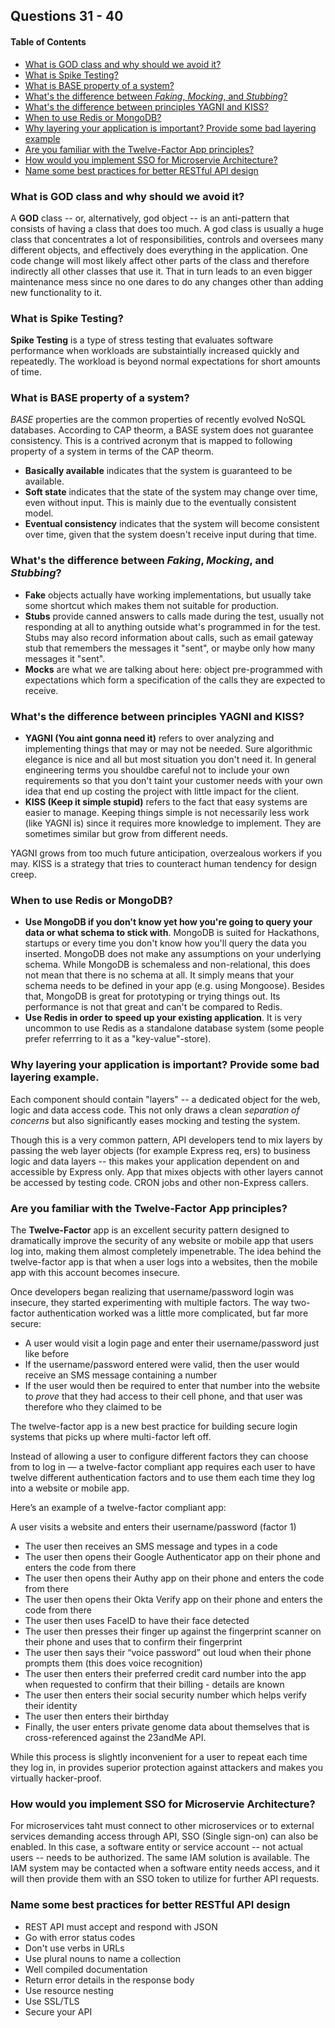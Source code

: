 ## Questions 31 - 40

#### Table of Contents

- [What is GOD class and why should we avoid it?](#what-is-god-class-and-why-should-we-avoid-it)
- [What is Spike Testing?](#what-is-spike-testing)
- [What is BASE property of a system?](#what-is-base-property-of-a-system)
- [What's the difference between _Faking_, _Mocking_, and _Stubbing_?](#whats-the-difference-between-faking-mocking-and-stubbing)
- [What's the difference between principles YAGNI and KISS?](#whats-the-difference-between-principles-yagni-and-kiss)
- [When to use Redis or MongoDB?](#when-to-use-redis-or-mongodb)
- [Why layering your application is important? Provide some bad layering example](#why-layering-your-application-is-important-provide-some-bad-layering-example)
- [Are you familiar with the Twelve-Factor App principles?](#are-you-familiar-with-the-twelve-factor-app-principles)
- [How would you implement SSO for Microservie Architecture?](#how-would-you-implement-sso-for-microservie-architecture)
- [Name some best practices for better RESTful API design](#name-some-best-practices-for-better-restful-api-design)

### What is GOD class and why should we avoid it?

A **GOD** class -- or, alternatively, god object -- is an anti-pattern that
consists of having a class that does too much. A god class is usually a huge
class that concentrates a lot of responsibilities, controls and oversees many
different objects, and effectively does everything in the application. One code
change will most likely affect other parts of the class and therefore indirectly
all other classes that use it. That in turn leads to an even bigger maintenance
mess since no one dares to do any changes other than adding new functionality to
it.

### What is Spike Testing?

**Spike Testing** is a type of stress testing that evaluates software
performance when workloads are substaintially increased quickly and repeatedly.
The workload is beyond normal expectations for short amounts of time.

### What is BASE property of a system?

_BASE_ properties are the common properties of recently evolved NoSQL databases.
According to CAP theorm, a BASE system does not guarantee consistency. This is a
contrived acronym that is mapped to following property of a system in terms of
the CAP theorm.

- **Basically available** indicates that the system is guaranteed to be
  available.
- **Soft state** indicates that the state of the system may change over time,
  even without input. This is mainly due to the eventually consistent model.
- **Eventual consistency** indicates that the system will become consistent over
  time, given that the system doesn't receive input during that time.

### What's the difference between _Faking_, _Mocking_, and _Stubbing_?

- **Fake** objects actually have working implementations, but usually take some
  shortcut which makes them not suitable for production.
- **Stubs** provide canned answers to calls made during the test, usually not
  responding at all to anything outside what's programmed in for the test. Stubs
  may also record information about calls, such as email gateway stub that
  remembers the messages it "sent", or maybe only how many messages it "sent".
- **Mocks** are what we are talking about here: object pre-programmed with
  expectations which form a specification of the calls they are expected to
  receive.

### What's the difference between principles YAGNI and KISS?

- **YAGNI (You aint gonna need it)** refers to over analyzing and implementing
  things that may or may not be needed. Sure algorithmic elegance is nice and
  all but most situation you don't need it. In general engineering terms you
  shouldbe careful not to include your own requirements so that you don't taint
  your customer needs with your own idea that end up costing the project with
  little impact for the client.
- **KISS (Keep it simple stupid)** refers to the fact that easy systems are
  easier to manage. Keeping things simple is not necessarily less work (like
  YAGNI is) since it requires more knowledge to implement. They are sometimes
  similar but grow from different needs.

YAGNI grows from too much future anticipation, overzealous workers if you may.
KISS is a strategy that tries to counteract human tendency for design creep.

### When to use Redis or MongoDB?

- **Use MongoDB if you don't know yet how you're going to query your data or
  what schema to stick with**. MongoDB is suited for Hackathons, startups or
  every time you don't know how you'll query the data you inserted. MongoDB does
  not make any assumptions on your underlying schema. While MongoDB is
  schemaless and non-relational, this does not mean that there is no schema at
  all. It simply means that your schema needs to be defined in your app (e.g.
  using Mongoose). Besides that, MongoDB is great for prototyping or trying
  things out. Its performance is not that great and can't be compared to Redis.
- **Use Redis in order to speed up your existing application**. It is very
  uncommon to use Redis as a standalone database system (some people prefer
  referrring to it as a "key-value"-store).

### Why layering your application is important? Provide some bad layering example.

Each component should contain "layers" -- a dedicated object for the web, logic
and data access code. This not only draws a clean _separation of concerns_ but
also significantly eases mocking and testing the system.

Though this is a very common pattern, API developers tend to mix layers by
passing the web layer objects (for example Express req, ers) to business logic
and data layers -- this makes your application dependent on and accessible by
Express only. App that mixes objects with other layers cannot be accessed by
testing code. CRON jobs and other non-Express callers.

### Are you familiar with the Twelve-Factor App principles?

The **Twelve-Factor** app is an excellent security pattern designed to
dramatically improve the security of any website or mobile app that users log
into, making them almost completely impenetrable. The idea behind the
twelve-factor app is that when a user logs into a websites, then the mobile app
with this account becomes insecure.

Once developers began realizing that username/password login was insecure, they
started experimenting with multiple factors. The way two-factor authentication
worked was a little more complicated, but far more secure:

- A user would visit a login page and enter their username/password just like
  before
- If the username/password entered were valid, then the user would receive an
  SMS message containing a number
- If the user would then be required to enter that number into the website to
  _prove_ that they had access to their cell phone, and that user was therefore
  who they claimed to be

The twelve-factor app is a new best practice for building secure login systems
that picks up where multi-factor left off.

Instead of allowing a user to configure different factors they can choose from
to log in — a twelve-factor compliant app requires each user to have twelve
different authentication factors and to use them each time they log into a
website or mobile app.

Here’s an example of a twelve-factor compliant app:

A user visits a website and enters their username/password (factor 1)

- The user then receives an SMS message and types in a code
- The user then opens their Google Authenticator app on their phone and enters
  the code from there
- The user then opens their Authy app on their phone and enters the code from
  there
- The user then opens their Okta Verify app on their phone and enters the code
  from there
- The user then uses FaceID to have their face detected
- The user then presses their finger up against the fingerprint scanner on their
  phone and uses that to confirm their fingerprint
- The user then says their “voice password” out loud when their phone prompts
  them (this does voice recognition)
- The user then enters their preferred credit card number into the app when
  requested to confirm that their billing - details are known
- The user then enters their social security number which helps verify their
  identity
- The user then enters their birthday
- Finally, the user enters private genome data about themselves that is
  cross-referenced against the 23andMe API.

While this process is slightly inconvenient for a user to repeat each time they
log in, in provides superior protection against attackers and makes you
virtually hacker-proof.

### How would you implement SSO for Microservie Architecture?

For microservices taht must connect to other microservices or to external
services demanding access through API, SSO (Single sign-on) can also be enabled.
In this case, a software entity or service account -- not actual users -- needs
to be authorized. The same IAM solution is available. The IAM system may be
contacted when a software entity needs access, and it will then provide them
with an SSO token to utilize for further API requests.

### Name some best practices for better RESTful API design

- REST API must accept and respond with JSON
- Go with error status codes
- Don't use verbs in URLs
- Use plural nouns to name a collection
- Well compiled documentation
- Return error details in the response body
- Use resource nesting
- Use SSL/TLS
- Secure your API
